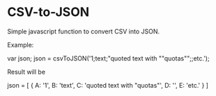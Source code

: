 # CSV-to-JSON
Simple javascript function to convert CSV into JSON.

Example:

var json;
json = csvToJSON('1;text;"quoted text with ""quotas"";;etc.');

Result will be

json = [ 
{
  A: '1',
  B: 'text',
  C: 'quoted text with "quotas"',
  D: '',
  E: 'etc.'
}
]


